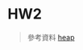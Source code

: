 # HW2
> 參考資料
[heap](http://alrightchiu.github.io/SecondRound/comparison-sort-heap-sortdui-ji-pai-xu-fa.html)
